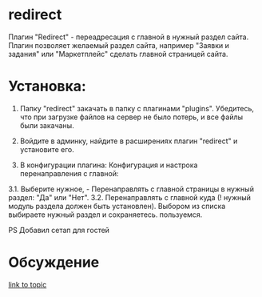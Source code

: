 # redirect
Плагин "Redirect" - переадресация с главной в нужный раздел сайта.
Плагин позволяет желаемый раздел сайта, например "Заявки и задания" или "Маркетплейс" сделать главной страницей сайта.

# Установка:

1. Папку "redirect" закачать в папку с плагинами "plugins". Убедитесь, что при загрузке файлов на сервер не было потерь, и все файлы были закачаны.

2. Войдите в админку, найдите в расширениях плагин "redirect" и установите его.

3. В конфигурации плагина:
Конфигурация и настрока перенаправления с главной:

3.1. Выберите нужное, - Перенаправлять с главной страницы в нужный раздел: "Да" или "Нет".
3.2. Перенаправлять с главной куда (! нужный модуль раздела должен быть установлен). Выбором из списка выбираете нужный раздел и сохраняетесь.
пользуемся.

PS Добавил сетап для гостей

# Обсуждение
[link to topic](https://abuyfile.com/ru/forums/cotonti/custom/plugs/topic66)
